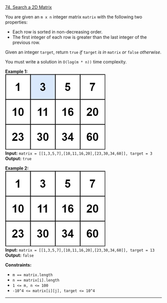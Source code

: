[74. Search a 2D Matrix](https://leetcode.com/problems/search-a-2d-matrix/)

You are given an `m x n` integer matrix `matrix` with the following two properties:

- Each row is sorted in non-decreasing order.
- The first integer of each row is greater than the last integer of the previous row.

Given an integer `target`, return `true` _if_ `target` _is in_ `matrix` _or_ `false` _otherwise_.

You must write a solution in `O(log(m * n))` time complexity.

**Example 1:**  
![](!assets/attachments/Pasted%20image%2020240227104208.png)  
**Input:** `matrix = [[1,3,5,7],[10,11,16,20],[23,30,34,60]], target = 3`  
**Output:** `true`

**Example 2:**  
![](!assets/attachments/Pasted%20image%2020240227104217.png)  
**Input:** `matrix = [[1,3,5,7],[10,11,16,20],[23,30,34,60]], target = 13`  
**Output:** `false`

**Constraints:**
- `m == matrix.length`
- `n == matrix[i].length`
- `1 <= m, n <= 100`
- `-10^4 <= matrix[i][j], target <= 10^4`

---



